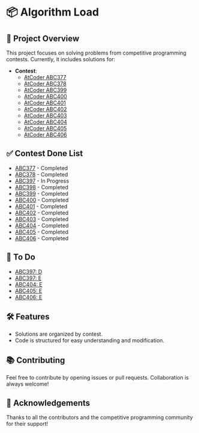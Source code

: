 # 📦 Algorithm Load

## 🚀 Project Overview
This project focuses on solving problems from competitive programming contests. Currently, it includes solutions for:

- **Contest**: 
	- [AtCoder ABC377](https://atcoder.jp/contests/abc377)
	- [AtCoder ABC378](https://atcoder.jp/contests/abc378)
	- [AtCoder ABC399](https://atcoder.jp/contests/abc398)
	- [AtCoder ABC400](https://atcoder.jp/contests/abc400)
	- [AtCoder ABC401](https://atcoder.jp/contests/abc401)
	- [AtCoder ABC402](https://atcoder.jp/contests/abc402)
	- [AtCoder ABC403](https://atcoder.jp/contests/abc403)
	- [AtCoder ABC404](https://atcoder.jp/contests/abc404)
	- [AtCoder ABC405](https://atcoder.jp/contests/abc405)
	- [AtCoder ABC406](https://atcoder.jp/contests/abc406)


## ✅ Contest Done List
- [ABC377](https://atcoder.jp/contests/abc377) - Completed
- [ABC378](https://atcoder.jp/contests/abc378) - Completed
- [ABC397](https://atcoder.jp/contests/abc397) - In Progress
- [ABC398](https://atcoder.jp/contests/abc398) - Completed
- [ABC399](https://atcoder.jp/contests/abc398) - Completed
- [ABC400](https://atcoder.jp/contests/abc400) - Completed
- [ABC401](https://atcoder.jp/contests/abc401) - Completed
- [ABC402](https://atcoder.jp/contests/abc402) - Completed
- [ABC403](https://atcoder.jp/contests/abc403) - Completed
- [ABC404](https://atcoder.jp/contests/abc404) - Completed
- [ABC405](https://atcoder.jp/contests/abc405) - Completed
- [ABC406](https://atcoder.jp/contests/abc406) - Completed

## 📝 To Do
- [ABC397: D](https://atcoder.jp/contests/abc397/tasks/abc397_d)
- [ABC397: E](https://atcoder.jp/contests/abc397/tasks/abc397_e)
- [ABC404: E](https://atcoder.jp/contests/abc404/tasks/abc404_e)
- [ABC405: E](https://atcoder.jp/contests/abc405/tasks/abc405_e)
- [ABC406: E](https://atcoder.jp/contests/abc406/tasks/abc406_e)

## 🛠️ Features
- Solutions are organized by contest.
- Code is structured for easy understanding and modification.

## 📚 Contributing
Feel free to contribute by opening issues or pull requests. Collaboration is always welcome!

## 🎉 Acknowledgements
Thanks to all the contributors and the competitive programming community for their support!
